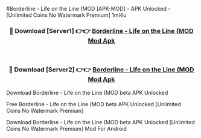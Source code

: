 #Borderline - Life on the Line (MOD [APK-MOD] - APK Unlocked - [Unlimited Coins No Watermark Premium] 1ml4u



<div align="center">

<h3>🔴 Download [Server1] 👉👉 <a href="https://momento.my/?title=Borderline_-_Life_on_the_Line_(MOD">Borderline - Life on the Line (MOD Mod Apk</a></h3><br>

<h3>🔴 Download [Server2] 👉👉 <a href="https://momento.my/?title=Borderline_-_Life_on_the_Line_(MOD">Borderline - Life on the Line (MOD Mod Apk</a></h3>
</div>



Download Borderline - Life on the Line (MOD beta APK Unlocked

Free Borderline - Life on the Line (MOD beta APK Unlocked [Unlimited Coins No Watermark Premium]

Download Borderline - Life on the Line (MOD beta APK Unlocked [Unlimited Coins No Watermark Premium] Mod For Android
